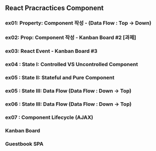 ## React Pracractices Component


### ex01: Property: Component 작성 - (Data Flow : Top -> Down)
### ex02: Prop: Component 작성 - Kanban Board #2 [과제]
### ex03: React Event - Kanban Board #3
### ex04 : State I: Controlled VS Uncontrolled Component
### ex05 : State II: Stateful and Pure Component
### ex05 : State III: Data Flow (Data Flow : Down -> Top)
### ex06 : State III: Data Flow (Data Flow : Down -> Top)
### ex07 : Component Lifecycle (AJAX)



### Kanban Board
### Guestbook SPA

